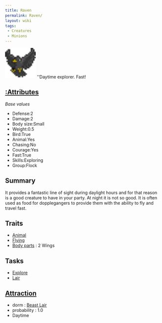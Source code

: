 ```yaml
---
title: Raven
permalink: Raven/
layout: wiki
tags:
 - Creatures
 - Minions
---
```


<img src="raven.png" title="fig:raven.png" alt="raven.png" width="100" />
''Daytime explorer. Fast!

[:Attributes](:Attributes "wikilink")
-------------------------------------

*Base values*

-   Defense:2
-   Damage:2
-   Body size:Small
-   Weight:0.5
-   Bird:True
-   Animal:Yes
-   Chasing:No
-   Courage:Yes
-   Fast:True
-   Skills:Exploring
-   Group:Flock

Summary
-------

It provides a fantastic line of sight during daylight hours and for that
reason is a good creature to have in your party. At night it is not so
good. It is often used as food for dopplegangers to provide them with
the ability to fly and travel fast.

Traits
------

-   [Animal](:Traits#Animal "wikilink")
-   [Flying](:Traits#Flying "wikilink")
-   [Body parts](:Attributes#Body_Parts "wikilink") : 2 Wings

Tasks
-----

-   [Explore](:Traits#Explore "wikilink")
-   [Lair](:Beast_Lair "wikilink")

[Attraction](:Immigration "wikilink")
-------------------------------------

-   dorm : [Beast Lair](:Beast_Lair "wikilink")
-   probability : 1.0
-   Daytime

